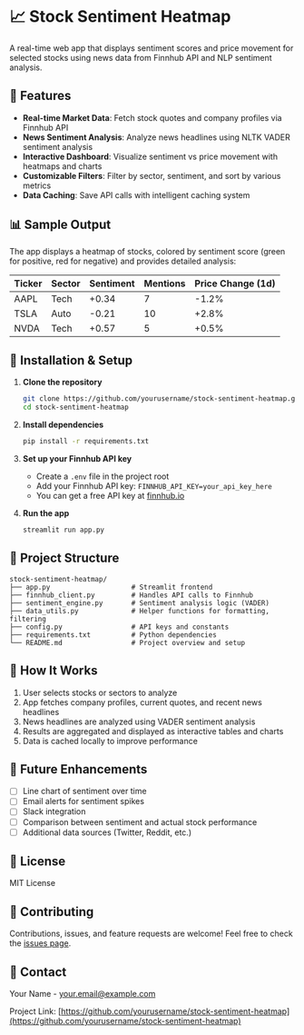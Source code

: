 # 📈 Stock Sentiment Heatmap

A real-time web app that displays sentiment scores and price movement for selected stocks using news data from Finnhub API and NLP sentiment analysis.

## 🌟 Features

- **Real-time Market Data**: Fetch stock quotes and company profiles via Finnhub API
- **News Sentiment Analysis**: Analyze news headlines using NLTK VADER sentiment analysis
- **Interactive Dashboard**: Visualize sentiment vs price movement with heatmaps and charts
- **Customizable Filters**: Filter by sector, sentiment, and sort by various metrics
- **Data Caching**: Save API calls with intelligent caching system

## 📊 Sample Output

The app displays a heatmap of stocks, colored by sentiment score (green for positive, red for negative) and provides detailed analysis:

| Ticker | Sector | Sentiment | Mentions | Price Change (1d) |
|--------|--------|-----------|----------|------------------|
| AAPL   | Tech   | +0.34     | 7        | -1.2%            |
| TSLA   | Auto   | -0.21     | 10       | +2.8%            |
| NVDA   | Tech   | +0.57     | 5        | +0.5%            |

## 🔧 Installation & Setup

1. **Clone the repository**
   ```bash
   git clone https://github.com/yourusername/stock-sentiment-heatmap.git
   cd stock-sentiment-heatmap
   ```

2. **Install dependencies**
   ```bash
   pip install -r requirements.txt
   ```

3. **Set up your Finnhub API key**
   - Create a `.env` file in the project root
   - Add your Finnhub API key: `FINNHUB_API_KEY=your_api_key_here`
   - You can get a free API key at [finnhub.io](https://finnhub.io/)

4. **Run the app**
   ```bash
   streamlit run app.py
   ```

## 📁 Project Structure

```
stock-sentiment-heatmap/
├── app.py                    # Streamlit frontend
├── finnhub_client.py         # Handles API calls to Finnhub
├── sentiment_engine.py       # Sentiment analysis logic (VADER)
├── data_utils.py             # Helper functions for formatting, filtering
├── config.py                 # API keys and constants
├── requirements.txt          # Python dependencies
└── README.md                 # Project overview and setup
```

## 🚀 How It Works

1. User selects stocks or sectors to analyze
2. App fetches company profiles, current quotes, and recent news headlines
3. News headlines are analyzed using VADER sentiment analysis
4. Results are aggregated and displayed as interactive tables and charts
5. Data is cached locally to improve performance

## 📝 Future Enhancements

- [ ] Line chart of sentiment over time
- [ ] Email alerts for sentiment spikes
- [ ] Slack integration
- [ ] Comparison between sentiment and actual stock performance
- [ ] Additional data sources (Twitter, Reddit, etc.)

## 📄 License

MIT License

## 🤝 Contributing

Contributions, issues, and feature requests are welcome! Feel free to check the [issues page](https://github.com/yourusername/stock-sentiment-heatmap/issues).

## 📧 Contact

Your Name - your.email@example.com

Project Link: [https://github.com/yourusername/stock-sentiment-heatmap](https://github.com/yourusername/stock-sentiment-heatmap) 
